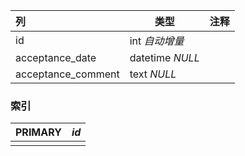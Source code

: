 | 列                 | 类型            | 注释 |
| :----------------- | --------------- | ---- |
| id                 | int *自动增量*  |      |
| acceptance_date    | datetime *NULL* |      |
| acceptance_comment | text *NULL*     |      |

### 索引

| PRIMARY | *id* |
| :------ | ---- |
|         |      |